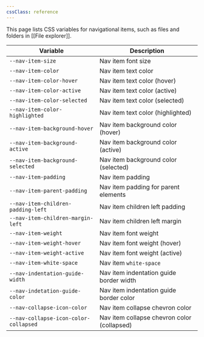 ```yaml
---
cssClass: reference
---
```


This page lists CSS variables for navigational items, such as files and folders in [[File explorer]].

| Variable                              | Description                                 |
| ------------------------------------- | ------------------------------------------- |
| `--nav-item-size`                     | Nav item font size                          |
| `--nav-item-color`                    | Nav item text color                         |
| `--nav-item-color-hover`              | Nav item text color (hover)                 |
| `--nav-item-color-active`             | Nav item text color (active)                |
| `--nav-item-color-selected`           | Nav item text color (selected)              |
| `--nav-item-color-highlighted`        | Nav item text color (highlighted)           |
| `--nav-item-background-hover`         | Nav item background color (hover)           |
| `--nav-item-background-active`        | Nav item background color (active)          |
| `--nav-item-background-selected`      | Nav item background color (selected)        |
| `--nav-item-padding`                  | Nav item padding                            |
| `--nav-item-parent-padding`           | Nav item padding for parent elements        |
| `--nav-item-children-padding-left`    | Nav item children left padding              |
| `--nav-item-children-margin-left`     | Nav item children left margin               |
| `--nav-item-weight`                   | Nav item font weight                        |
| `--nav-item-weight-hover`             | Nav item font weight (hover)                |
| `--nav-item-weight-active`            | Nav item font weight (active)               |
| `--nav-item-white-space`              | Nav item `white-space`                      |
| `--nav-indentation-guide-width`       | Nav item indentation guide border width     |
| `--nav-indetation-guide-color`        | Nav item indentation guide border color     |
| `--nav-collapse-icon-color`           | Nav item collapse chevron color             |
| `--nav-collapse-icon-color-collapsed` | Nav item collapse chevron color (collapsed) |
